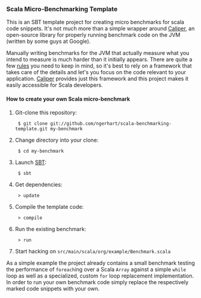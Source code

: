 ### Scala Micro-Benchmarking Template ###
  
This is an SBT template project for creating micro benchmarks for scala code snippets.
It's not much more than a simple wrapper around [Caliper][1], an open-source library for properly
running benchmark code on the JVM (written by some guys at Google).

Manually writing benchmarks for the JVM that actually measure what you intend to measure is much harder than it
initially appears. There are quite a few [rules][2] you need to keep in mind, so it's best to rely on a framework
that takes care of the details and let's you focus on the code relevant to your application.
[Caliper][1] provides just this framework and this project makes it easily accessible for Scala developers.

#### How to create your own Scala micro-benchmark

1. Git-clone this repository:

        $ git clone git://github.com/ngerhart/scala-benchmarking-template.git my-benchmark

2. Change directory into your clone:

        $ cd my-benchmark

3. Launch [SBT](https://github.com/harrah/xsbt):

        $ sbt

4. Get dependencies:

        > update

5. Compile the template code:

        > compile

6. Run the existing benchmark:

        > run

7. Start hacking on `src/main/scala/org/example/Benchmark.scala`

  
As a simple example the project already contains a small benchmark testing the performance of `foreach`ing over a
Scala `Array` against a simple `while` loop as well as a specialized, custom `for` loop replacement implementation.
In order to run your own benchmark code simply replace the respectively marked code snippets with your own.

  [1]: http://code.google.com/p/caliper/
  [2]: http://wikis.sun.com/display/HotSpotInternals/MicroBenchmarks

